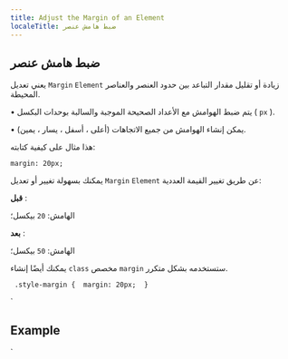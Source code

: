 ```yaml
---
title: Adjust the Margin of an Element
localeTitle: ضبط هامش عنصر
---
```

## ضبط هامش عنصر

يعني تعديل `Margin` `Element` زيادة أو تقليل مقدار التباعد بين حدود العنصر والعناصر المحيطة.

• يتم ضبط الهوامش مع الأعداد الصحيحة الموجبة والسالبة بوحدات البكسل ( `px` ).

• يمكن إنشاء الهوامش من جميع الاتجاهات (أعلى ، أسفل ، يسار ، يمين).

هذا مثال على كيفية كتابته:

 `margin: 20px; 
` 

يمكنك بسهولة تغيير أو تعديل `Margin` `Element` عن طريق تغيير القيمة العددية:

**قبل** :

الهامش: `20` بيكسل؛

**بعد** :

الهامش: `50` بيكسل؛

يمكنك أيضًا إنشاء `class` مخصص `margin` ستستخدمه بشكل متكرر.

 `  .style-margin { 
    margin: 20px; 
  } 
` 

 `
<h2 class="style-margin">Example</h2> 
`